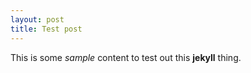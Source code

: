 ```yaml
---
layout: post
title: Test post
---
```


This is some _sample_ content to test out this __jekyll__ thing.
